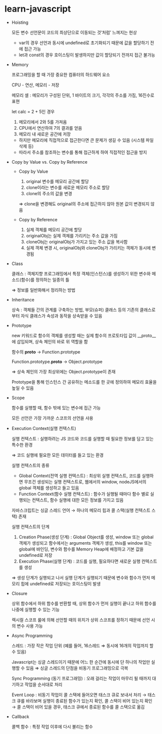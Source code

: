 # learn-javascript

- Hoisting
    
    모든 변수 선언문이 코드의 최상단으로 이동되는 것’처럼’ 느껴지는 현상
    
    - var의 경우 선언과 동시에 undefined로 초기화되기 때문에 값을 할당하기 전에 접근 가능
    - let과 const의 경우 호이스팅이 발생하지만 값이 할당되기 전까지 접근 불가능
- Memory
    
    프로그래밍을 할 때 가장 중요한 컴퓨터의 하드웨어 요소
    
    CPU - 연산, 메모리 - 저장
    
    메모리 셀 : 메모리가 구성된 단위, 1 바이트의 크기, 각각의 주소를 가짐, 16진수로 표현
    
    let calc = 2 + 5인 경우
    
    1. 메모리에서 2와 5를 가져옴
    2. CPU에서 연산하여 7의 결과를 얻음
    3. 메모리 내 새로운 공간에 저장
    - 하지만 메모리에 직접적으로 접근한다면 큰 문제가 생길 수 있음 (시스템 파일 삭제 등)
    - 따라서 주소를 참조하는 변수를 통해 접근하게 하여 직접적인 접근을 방지
    
- Copy by Value vs. Copy by Reference
    - Copy by Value
        1. original 변수를 메모리 공간에 할당
        2. clone이라는 변수를 새로운 메모리 주소로 할당
        3. clone의 주소의 값을 변경
        
        ⇒ clone을 변경해도 original의 주소에 접근하지 않아 원본 값이 변경되지 않음
        
    - Copy by Reference
        1. 실제 객체를 메모리 공간에 할당
        2. originalObj는 실제 객체를 가리키는 주소 값을 가짐
        3. cloneObj는 originalObj가 가지고 있는 주소 값을 복사함
        4. 실제 객체 변경 시, originalObj와 cloneObj가 가리키는 객체가 동시에 변경됨
        
- Class
    
    클래스 : 객체지향 프로그래밍에서 특정 객체(인스턴스)를 생성하기 위한 변수와 메소드(함수)를 정의하는 일종의 틀
    
    ⇒ 정보를 일반화해서 정리하는 방법
    
- Inheritance
    
    상속 : 객체들 간의 관계를 구축하는 방법, 부모(슈퍼) 클래스 등의 기존의 클래스로부터 자식 클래스가 속성과 동작을 상속받을 수 있음
    
- Prototype
    
    new 키워드로 함수의 객체를 생성할 때는 실제 함수의 프로토타입 값이 __proto__에 삽입되며, 상속 체인의 바로 위 역할을 함
    
    함수의 __proto__ → Function.prototype 
    
    Function.prototype.__proto__ → Object.prototype
    
    ⇒ 상속 체인의 가장 최상위에는 Object.prototype이 존재
    
    Prototype을 통해 인스턴스 간 공유하는 메소드를 한 곳에 정의하여 메모리 효율을 높일 수 있음
    
- Scope
    
    함수를 실행할 때, 함수 밖에 있는 변수에 접근 가능
    
    모든 선언은 가장 가까운 스코프의 선언을 사용
    
- Execution Context(실행 컨텍스트)
    
    실행 컨텍스트 : 실행하려는 JS 코드와 코드를 실행할 때 필요한 정보를 담고 있는 특수한 환경
    
    ⇒ 코드 실행에 필요한 모든 데이터를 들고 있는 환경
    
    실행 컨텍스트의 종류
    
    - Global Context(전역 실행 컨텍스트) : 최상위 실행 컨텍스트, 코드를 실행하면 무조건 생성되는 실행 컨텍스트로, 웹에서의 window, nodeJS에서의 global 객체를 생성하고 들고 있음
    - Function Context(함수 실행 컨텍스트) : 함수가 실행될 때마다 함수 별로 실행되는 컨텍스트, 함수 실행에 대한 모든 정보를 가지고 있음
    
    자바스크립트는 싱글 스레드 언어 → 하나의 메모리 힙과 콜 스택(실행 컨텍스트 스택) 존재
    
    실행 컨텍스트의 단계
    
    1. Creation Phase(생성 단계) : Global Object를 생성, window 또는 global 객체가 생성되고 함수에서는 arguments 객체가 생성, this를 window 또는 global에 바인딩, 변수와 함수를 Memory Heap에 배정하고 기본 값을 undefined로 저장
    2. Execution Phase(실행 단계) : 코드를 실행, 필요하다면 새로운 실행 컨텍스트를 생성
    
    ⇒ 생성 단계가 실행되고 나서 실행 단계가 실행되기 때문에 변수와 함수가 먼저 메모리 힙에 undefined로 저장되는 호이스팅이 발생
    
- Closure
    
    상위 함수에서 하위 함수를 반환할 때, 상위 함수가 먼저 실행이 끝나고 하위 함수를 나중에 실행할 수 있는 기능
    
    렉시컬 스코프 룰에 의해 선언할 때의 위치가 상위 스코프를 정하기 때문에 선언 시의 변수 사용 가능
    
- Async Programming
    
    스레드 : 가장 작은 작업 단위 (예를 들어, 16스레드 ⇒ 동시에 16개의 작업까지 할 수 있음)
    
    Javascript는 싱글 스레드이기 때문에 어느 한 순간에 동시에 단 하나의 작업만 실행할 수 있음 ⇒ 싱글 스레드의 단점을 비동기 프로그래밍으로 극복
    
    Sync Programming (동기 프로그래밍) : 오래 걸리는 작업이 마무리 될 때까지 대기하고 작업을 순서대로 처리
    
    Event Loop : 비동기 작업이 콜 스택에 들어오면 태스크 큐로 보내서 처리 → 태스크 큐를 바라보며 실행이 종료된 함수가 있는지 확인, 콜 스택이 비어 있는지 확인 → 콜 스택이 비어 있을 경우, 태스크 큐에서 종료된 함수를 콜 스택으로 옮김
    
- Callback
    
    콜백 함수 : 특정 작업 이후에 다시 불리는 함수
